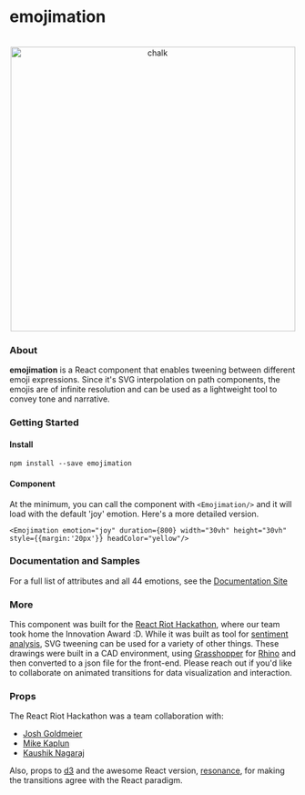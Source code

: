 # emojimation
<br/>

<div align="center">
<a href="https://ekatzenstein.github.io/emojimation"/>
	<img width="500" src="https://github.com/ekatzenstein/emojimation/blob/master/emoji.gif?raw=true" alt="chalk">
</a>
</div>

### About
<strong>emojimation</strong> is a React component that enables tweening between different emoji expressions. Since it's SVG interpolation on path components, the emojis are of infinite resolution and can be used as a lightweight tool to convey tone and narrative.


### Getting Started

#### Install
```npm install --save emojimation```

#### Component
At the minimum, you can call the component with `<Emojimation/>` and it will load with the default 'joy' emotion. Here's a more detailed version.

``` <Emojimation emotion="joy" duration={800} width="30vh" height="30vh" style={{margin:'20px'}} headColor="yellow"/> ```

### Documentation and Samples
For a full list of attributes and all 44 emotions, see the [Documentation Site](https://ekatzenstein.github.io/emojimation/)


### More
This component was built for the [React Riot Hackathon](https://www.reactriot.com/entries/301-reactmeisters), where our team took home the Innovation Award :D. While it was built as tool for [sentiment analysis](https://www.ibm.com/watson/developercloud/tone-analyzer.html), SVG tweening can be used for a variety of other things. These drawings were built in a CAD environment, using [Grasshopper](http://www.grasshopper3d.com/) for [Rhino](https://www.rhino3d.com/) and then converted to a json file for the front-end. Please reach out if you'd like to collaborate on animated transitions for data visualization and interaction.

### Props
The React Riot Hackathon was a team collaboration with:
* [Josh Goldmeier](https://github.com/joshuagoldmeier)
* [Mike Kaplun](https://github.com/mishaetaya)
* [Kaushik Nagaraj](https://github.com/knxyzkn)

Also, props to [d3](https://d3js.org/) and the awesome React version, [resonance](https://www.npmjs.com/package/resonance), for making the transitions agree with the React paradigm.
